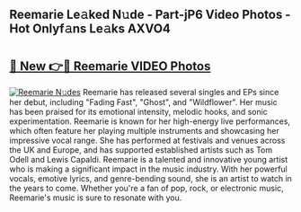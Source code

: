 ## Reemarie Le𝚊ked N𝚞de - Part-jP6 Video Photos - Hot Onlyf𝚊ns Le𝚊ks AXVO4

# <h2><a href="http://ac38322.deff.icu/?id=Reemarie">🔗 New 👉🔴 Reemarie VIDEO Photos</a></h2>

[![Reemarie N𝚞des](https://i.imgur.com/rIISA9y.gif)](http://ac38322.deff.icu/?id=Reemarie)
Reemarie has released several singles and EPs since her debut, including "Fading Fast", "Ghost", and "Wildflower". Her music has been praised for its emotional intensity, melodic hooks, and sonic experimentation. Reemarie is known for her high-energy live performances, which often feature her playing multiple instruments and showcasing her impressive vocal range. She has performed at festivals and venues across the UK and Europe, and has supported established artists such as Tom Odell and Lewis Capaldi. Reemarie is a talented and innovative young artist who is making a significant impact in the music industry. With her powerful vocals, emotive lyrics, and genre-bending sound, she is an artist to watch in the years to come. Whether you're a fan of pop, rock, or electronic music, Reemarie's music is sure to resonate with you.
